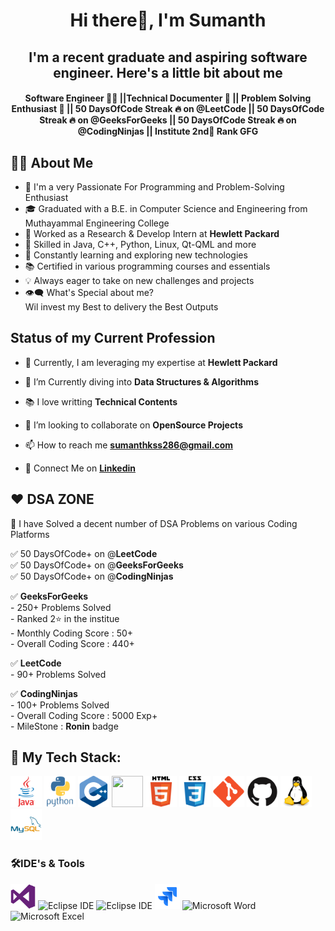 
<h1 align="center">Hi there👋, I'm <b>Sumanth</b></h1>
<h2 align="center"><b>I'm a recent graduate and aspiring software engineer. Here's a little bit about me</b></h2>
<h4 align="center"><b>Software Engineer 👨‍💻 ||Technical Documenter 📖 || Problem Solving Enthusiast 🧠 || 50 DaysOfCode Streak 🔥 on @LeetCode || 50 DaysOfCode Streak 🔥 on @GeeksForGeeks || 50 DaysOfCode Streak 🔥 on @CodingNinjas || Institute 2nd🥇 Rank GFG </b>
</b></h4> 


## 🙋‍♂️ About Me

- 🥋 I'm a very Passionate For Programming and Problem-Solving Enthusiast
- 🎓 Graduated with a B.E. in Computer Science and Engineering from Muthayammal Engineering College
- 💼 Worked as a Research & Develop Intern at **Hewlett Packard**
- 🚀 Skilled in Java, C++, Python, Linux, Qt-QML and more
- 🌱 Constantly learning and exploring new technologies
- 📚 Certified in various programming courses and essentials
- 💡 Always eager to take on new challenges and projects
- 👁‍🗨 What's Special about me? <br>
  Wil invest my Best to delivery the Best Outputs

## Status of my Current Profession

- 🔭 Currently, I am leveraging my expertise at **Hewlett Packard**
- 📘 I’m Currently diving into **Data Structures & Algorithms**
- 📚 I love writting **Technical Contents**
- 👯 I’m looking to collaborate on **OpenSource Projects**

- 📫 How to reach me **sumanthkss286@gmail.com**
- 🔗 Connect Me on [**Linkedin**](https://www.linkedin.com/in/sai-sumanth-kovuru-426792236/)

 ## ❤️ DSA ZONE 

🚀 I have Solved a decent number  of DSA Problems on various Coding Platforms <br>

✅ 50 DaysOfCode+ on @**LeetCode** <br>
✅ 50 DaysOfCode+ on @**GeeksForGeeks** <br>
✅ 50 DaysOfCode+ on @**CodingNinjas** <br> 

✅  **GeeksForGeeks** <br>
    - 250+ Problems Solved <br>
    - Ranked 2⭐ in the institue <br>
    - Monthly Coding Score : 50+ <br>
    - Overall Coding Score : 440+ <br>
    
✅  **LeetCode** <br>
    - 90+ Problems Solved <br>
   
✅  **CodingNinjas** <br>
    - 100+ Problems Solved <br>
    - Overall Coding Score : 5000 Exp+ <br>
    - MileStone : **Ronin** badge

<h2 align="left">💼 My Tech Stack:</h2>

<p align="left">  
    <a> <img src="https://raw.githubusercontent.com/devicons/devicon/master/icons/java/java-original-wordmark.svg" alt="html5" width="50" height="50"/> </a>
    <a> <img src="https://raw.githubusercontent.com/devicons/devicon/master/icons/python/python-original-wordmark.svg" alt="html5" width="50" height="50"/> </a>
    <a> <img src="https://raw.githubusercontent.com/devicons/devicon/master/icons/cplusplus/cplusplus-original.svg" alt="html5" width="50" height="50"/> </a>
    <a> <img src="https://encrypted-tbn0.gstatic.com/images?q=tbn:ANd9GcQKV_YmdF_Sp085VCBA0C0L02Vqr0u4XAIKeGhC1pyCvRmtfdS6-2FN9MyU_4VUSbnhuO4&usqp=CAU" width="50" height="50"> </a>
    <a> <img src="https://raw.githubusercontent.com/devicons/devicon/master/icons/html5/html5-original-wordmark.svg" alt="HTML5" width="50" height="50"> </a>
    <a> <img src="https://raw.githubusercontent.com/devicons/devicon/master/icons/css3/css3-original-wordmark.svg" alt="CSS3" width="50" height="50"> </a>
    <a> <img src="https://raw.githubusercontent.com/devicons/devicon/master/icons/git/git-original.svg" alt="Git" width="50" height="50"> </a>
    <a> <img src="https://raw.githubusercontent.com/devicons/devicon/master/icons/github/github-original.svg" alt="GitHub" width="50" height="50"> </a>
    <a> <img src="https://raw.githubusercontent.com/devicons/devicon/master/icons/linux/linux-original.svg" alt="Linux" width="50" height="50"> </a>
    <a> <img src="https://raw.githubusercontent.com/devicons/devicon/master/icons/mysql/mysql-original-wordmark.svg" alt="MySQL" width="50" height="50"> </a>
</p>
  <h3>🛠️IDE's & Tools</h3>
  <p>
    <a> <img src="https://raw.githubusercontent.com/devicons/devicon/master/icons/visualstudio/visualstudio-plain.svg" alt="VSCode" width="40" height="40"> </a>
    <a> <img src="https://upload.wikimedia.org/wikipedia/commons/thumb/9/9c/IntelliJ_IDEA_Icon.svg/768px-IntelliJ_IDEA_Icon.svg.png" alt="Eclipse IDE" width="40" height="40"> </a>
 <a> <img src="https://miro.medium.com/v2/resize:fit:828/format:webp/1*nNTk-j2uaKhxyj3GXsYNdg.png" alt="Eclipse IDE" width="40" height="40"> </a>
 <a>  <img src="https://raw.githubusercontent.com/devicons/devicon/master/icons/jira/jira-original.svg" alt="JIRA" width="40" height="40"> </a>
<a>   <img src="https://5.imimg.com/data5/SELLER/Default/2021/8/OB/UP/SC/136014976/advance-microsoft-excel-course.png" alt="Microsoft Word" width="40" height="40"> </a>
 <a>  <img src="https://upload.wikimedia.org/wikipedia/commons/thumb/8/8d/Microsoft_Word_2013-2019_logo.svg/1200px-Microsoft_Word_2013-2019_logo.svg.png" alt="Microsoft Excel" width="40" height="40"> </a>
</p>




    



    





